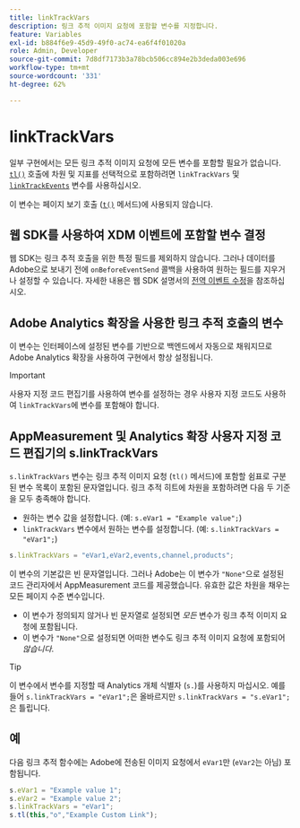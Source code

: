```yaml
---
title: linkTrackVars
description: 링크 추적 이미지 요청에 포함할 변수를 지정합니다.
feature: Variables
exl-id: b884f6e9-45d9-49f0-ac74-ea6f4f01020a
role: Admin, Developer
source-git-commit: 7d8df7173b3a78bcb506cc894e2b3deda003e696
workflow-type: tm+mt
source-wordcount: '331'
ht-degree: 62%

---
```


# linkTrackVars

일부 구현에서는 모든 링크 추적 이미지 요청에 모든 변수를 포함할 필요가 없습니다. [`tl()`](../functions/tl-method.md) 호출에 차원 및 지표를 선택적으로 포함하려면 `linkTrackVars` 및 [`linkTrackEvents`](linktrackevents.md) 변수를 사용하십시오.

이 변수는 페이지 보기 호출 ([`t()`](../functions/t-method.md) 메서드)에 사용되지 않습니다.

## 웹 SDK를 사용하여 XDM 이벤트에 포함할 변수 결정

웹 SDK는 링크 추적 호출을 위한 특정 필드를 제외하지 않습니다. 그러나 데이터를 Adobe으로 보내기 전에 `onBeforeEventSend` 콜백을 사용하여 원하는 필드를 지우거나 설정할 수 있습니다. 자세한 내용은 웹 SDK 설명서의 [전역 이벤트 수정](https://experienceleague.adobe.com/docs/experience-platform/edge/fundamentals/tracking-events.html?lang=ko#modifying-events-globally)을 참조하십시오.

## Adobe Analytics 확장을 사용한 링크 추적 호출의 변수

이 변수는 인터페이스에 설정된 변수를 기반으로 백엔드에서 자동으로 채워지므로 Adobe Analytics 확장을 사용하여 구현에서 항상 설정됩니다.

>[!IMPORTANT]
>
>사용자 지정 코드 편집기를 사용하여 변수를 설정하는 경우 사용자 지정 코드도 사용하여 `linkTrackVars`에 변수를 포함해야 합니다.

## AppMeasurement 및 Analytics 확장 사용자 지정 코드 편집기의 s.linkTrackVars

`s.linkTrackVars` 변수는 링크 추적 이미지 요청 (`tl()` 메서드)에 포함할 쉼표로 구분된 변수 목록이 포함된 문자열입니다. 링크 추적 히트에 차원을 포함하려면 다음 두 기준을 모두 충족해야 합니다.

* 원하는 변수 값을 설정합니다. (예: `s.eVar1 = "Example value";`)
* `linkTrackVars` 변수에서 원하는 변수를 설정합니다. (예: `s.linkTrackVars = "eVar1";`)

```js
s.linkTrackVars = "eVar1,eVar2,events,channel,products";
```

이 변수의 기본값은 빈 문자열입니다. 그러나 Adobe는 이 변수가 `"None"`으로 설정된 코드 관리자에서 AppMeasurement 코드를 제공했습니다. 유효한 값은 차원을 채우는 모든 페이지 수준 변수입니다.

* 이 변수가 정의되지 않거나 빈 문자열로 설정되면 *모든* 변수가 링크 추적 이미지 요청에 포함됩니다.
* 이 변수가 `"None"`으로 설정되면 어떠한 변수도 링크 추적 이미지 요청에 포함되어 *않습니다*.

>[!TIP]
>
>이 변수에서 변수를 지정할 때 Analytics 개체 식별자 (`s.`)를 사용하지 마십시오. 예를 들어 `s.linkTrackVars = "eVar1";`은 올바르지만 `s.linkTrackVars = "s.eVar1";`은 틀립니다.

## 예

다음 링크 추적 함수에는 Adobe에 전송된 이미지 요청에서 `eVar1`만 (`eVar2`는 아님) 포함됩니다.

```js
s.eVar1 = "Example value 1";
s.eVar2 = "Example value 2";
s.linkTrackVars = "eVar1";
s.tl(this,"o","Example Custom Link");
```
